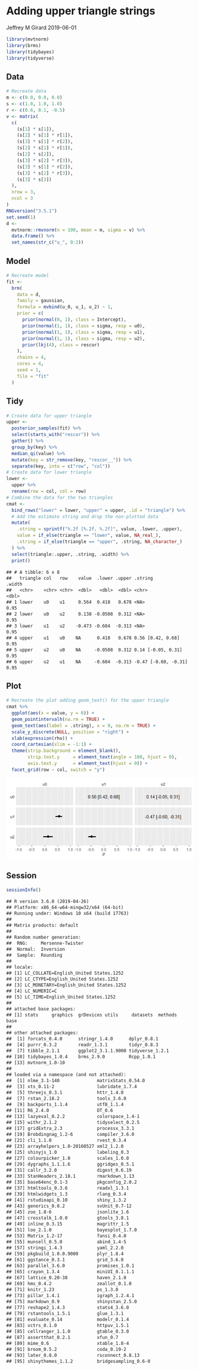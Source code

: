 Adding upper triangle strings
================
Jeffrey M Girard
2019-06-01

``` r
library(mvtnorm)
library(brms)
library(tidybayes)
library(tidyverse)
```

## Data

``` r
# Recreate data
m <- c(0.0, 0.0, 0.0)
s <- c(1.0, 1.0, 1.0)
r <- c(0.6, 0.1, -0.5)
v <- matrix(
  c(
    (s[1] * s[1]), 
    (s[2] * s[1] * r[1]), 
    (s[3] * s[1] * r[2]),
    (s[2] * s[1] * r[1]), 
    (s[2] * s[2]), 
    (s[3] * s[2] * r[3]),
    (s[3] * s[1] * r[2]), 
    (s[3] * s[2] * r[3]), 
    (s[3] * s[3])
  ),
  nrow = 3, 
  ncol = 3
)
RNGversion("3.5.1")
set.seed(1)
d <-
  mvtnorm::rmvnorm(n = 100, mean = m, sigma = v) %>%
  data.frame() %>%
  set_names(str_c("u_", 0:2))
```

## Model

``` r
# Recreate model
fit <-
  brm(
    data = d,
    family = gaussian,
    formula = mvbind(u_0, u_1, u_2) ~ 1,
    prior = c(
      prior(normal(0, 1), class = Intercept),
      prior(normal(1, 1), class = sigma, resp = u0),
      prior(normal(1, 1), class = sigma, resp = u1),
      prior(normal(1, 1), class = sigma, resp = u2),
      prior(lkj(4), class = rescor)
    ),
    chains = 4, 
    cores = 4,
    seed = 1,
    file = "fit"
  )
```

## Tidy

``` r
# Create data for upper triangle
upper <- 
  posterior_samples(fit) %>% 
  select(starts_with("rescor")) %>% 
  gather() %>% 
  group_by(key) %>% 
  median_qi(value) %>% 
  mutate(key = str_remove(key, "rescor__")) %>% 
  separate(key, into = c("row", "col"))
# Create data for lower triangle
lower <- 
  upper %>% 
  rename(row = col, col = row)
# Combine the data for the two triangles
cmat <- 
  bind_rows("lower" = lower, "upper" = upper, .id = "triangle") %>% 
  # Add the estimate string and drop the non-plotted data
  mutate(
    .string = sprintf("%.2f [%.2f, %.2f]", value, .lower, .upper),
    value = if_else(triangle == "lower", value, NA_real_),
    .string = if_else(triangle == "upper", .string, NA_character_)
  ) %>% 
  select(triangle:.upper, .string, .width) %>% 
  print()
```

    ## # A tibble: 6 x 8
    ##   triangle col   row    value  .lower .upper .string              .width
    ##   <chr>    <chr> <chr>  <dbl>   <dbl>  <dbl> <chr>                 <dbl>
    ## 1 lower    u0    u1     0.564  0.418   0.678 <NA>                   0.95
    ## 2 lower    u0    u2     0.138 -0.0508  0.312 <NA>                   0.95
    ## 3 lower    u1    u2    -0.473 -0.604  -0.313 <NA>                   0.95
    ## 4 upper    u1    u0    NA      0.418   0.678 0.56 [0.42, 0.68]      0.95
    ## 5 upper    u2    u0    NA     -0.0508  0.312 0.14 [-0.05, 0.31]     0.95
    ## 6 upper    u2    u1    NA     -0.604  -0.313 -0.47 [-0.60, -0.31]   0.95

## Plot

``` r
# Recreate the plot adding geom_text() for the upper triangle
cmat %>% 
  ggplot(aes(x = value, y = 0)) +
  geom_pointintervalh(na.rm = TRUE) +
  geom_text(aes(label = .string), x = 0, na.rm = TRUE) +
  scale_y_discrete(NULL, position = "right") +
  xlab(expression(rho)) +
  coord_cartesian(xlim = -1:1) +
  theme(strip.background = element_blank(),
        strip.text.y     = element_text(angle = 180, hjust = 0),
        axis.text.y      = element_text(hjust = 0)) +
  facet_grid(row ~ col, switch = "y")
```

![](correlations2_files/figure-gfm/plot-1.png)<!-- -->

## Session

``` r
sessionInfo()
```

    ## R version 3.6.0 (2019-04-26)
    ## Platform: x86_64-w64-mingw32/x64 (64-bit)
    ## Running under: Windows 10 x64 (build 17763)
    ## 
    ## Matrix products: default
    ## 
    ## Random number generation:
    ##  RNG:     Mersenne-Twister 
    ##  Normal:  Inversion 
    ##  Sample:  Rounding 
    ##  
    ## locale:
    ## [1] LC_COLLATE=English_United States.1252 
    ## [2] LC_CTYPE=English_United States.1252   
    ## [3] LC_MONETARY=English_United States.1252
    ## [4] LC_NUMERIC=C                          
    ## [5] LC_TIME=English_United States.1252    
    ## 
    ## attached base packages:
    ## [1] stats     graphics  grDevices utils     datasets  methods   base     
    ## 
    ## other attached packages:
    ##  [1] forcats_0.4.0      stringr_1.4.0      dplyr_0.8.1       
    ##  [4] purrr_0.3.2        readr_1.3.1        tidyr_0.8.3       
    ##  [7] tibble_2.1.1       ggplot2_3.1.1.9000 tidyverse_1.2.1   
    ## [10] tidybayes_1.0.4    brms_2.9.0         Rcpp_1.0.1        
    ## [13] mvtnorm_1.0-10    
    ## 
    ## loaded via a namespace (and not attached):
    ##  [1] nlme_3.1-140              matrixStats_0.54.0       
    ##  [3] xts_0.11-2                lubridate_1.7.4          
    ##  [5] threejs_0.3.1             httr_1.4.0               
    ##  [7] rstan_2.18.2              tools_3.6.0              
    ##  [9] backports_1.1.4           utf8_1.1.4               
    ## [11] R6_2.4.0                  DT_0.6                   
    ## [13] lazyeval_0.2.2            colorspace_1.4-1         
    ## [15] withr_2.1.2               tidyselect_0.2.5         
    ## [17] gridExtra_2.3             processx_3.3.1           
    ## [19] Brobdingnag_1.2-6         compiler_3.6.0           
    ## [21] cli_1.1.0                 rvest_0.3.4              
    ## [23] arrayhelpers_1.0-20160527 xml2_1.2.0               
    ## [25] shinyjs_1.0               labeling_0.3             
    ## [27] colourpicker_1.0          scales_1.0.0             
    ## [29] dygraphs_1.1.1.6          ggridges_0.5.1           
    ## [31] callr_3.2.0               digest_0.6.19            
    ## [33] StanHeaders_2.18.1        rmarkdown_1.13           
    ## [35] base64enc_0.1-3           pkgconfig_2.0.2          
    ## [37] htmltools_0.3.6           readxl_1.3.1             
    ## [39] htmlwidgets_1.3           rlang_0.3.4              
    ## [41] rstudioapi_0.10           shiny_1.3.2              
    ## [43] generics_0.0.2            svUnit_0.7-12            
    ## [45] zoo_1.8-6                 jsonlite_1.6             
    ## [47] crosstalk_1.0.0           gtools_3.8.1             
    ## [49] inline_0.3.15             magrittr_1.5             
    ## [51] loo_2.1.0                 bayesplot_1.7.0          
    ## [53] Matrix_1.2-17             fansi_0.4.0              
    ## [55] munsell_0.5.0             abind_1.4-5              
    ## [57] stringi_1.4.3             yaml_2.2.0               
    ## [59] pkgbuild_1.0.0.9000       plyr_1.8.4               
    ## [61] ggstance_0.3.1            grid_3.6.0               
    ## [63] parallel_3.6.0            promises_1.0.1           
    ## [65] crayon_1.3.4              miniUI_0.1.1.1           
    ## [67] lattice_0.20-38           haven_2.1.0              
    ## [69] hms_0.4.2                 zeallot_0.1.0            
    ## [71] knitr_1.23                ps_1.3.0                 
    ## [73] pillar_1.4.1              igraph_1.2.4.1           
    ## [75] markdown_0.9              shinystan_2.5.0          
    ## [77] reshape2_1.4.3            stats4_3.6.0             
    ## [79] rstantools_1.5.1          glue_1.3.1               
    ## [81] evaluate_0.14             modelr_0.1.4             
    ## [83] vctrs_0.1.0               httpuv_1.5.1             
    ## [85] cellranger_1.1.0          gtable_0.3.0             
    ## [87] assertthat_0.2.1          xfun_0.7                 
    ## [89] mime_0.6                  xtable_1.8-4             
    ## [91] broom_0.5.2               coda_0.19-2              
    ## [93] later_0.8.0               rsconnect_0.8.13         
    ## [95] shinythemes_1.1.2         bridgesampling_0.6-0
